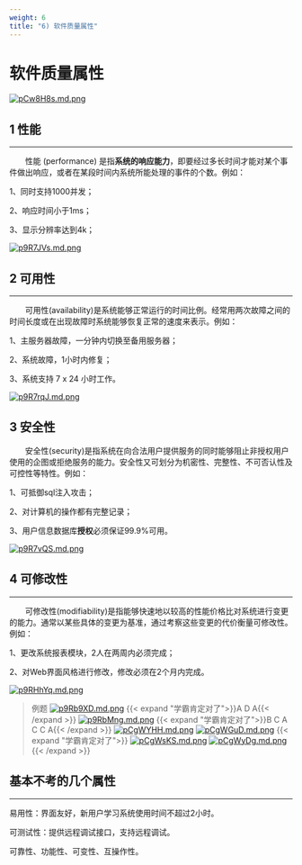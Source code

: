 ```yaml
---
weight: 6
title: "6) 软件质量属性"
---
```



# 软件质量属性

[![pCw8H8s.md.png](https://s1.ax1x.com/2023/06/29/pCw8H8s.md.png)](https://imgse.com/i/pCw8H8s)

## 1 性能

---

&emsp;&emsp;性能 (performance) 是指**系统的响应能力**，即要经过多长时间才能对某个事件做出响应，或者在某段时间内系统所能处理的事件的个数。例如：

1、同时支持1000并发；

2、响应时间小于1ms；

3、显示分辨率达到4k；

[![p9R7JVs.md.png](https://s1.ax1x.com/2023/05/17/p9R7JVs.md.png)](https://imgse.com/i/p9R7JVs)

## 2 可用性

---

&emsp;&emsp;可用性(availability)是系统能够正常运行的时间比例。经常用两次故障之间的时间长度或在出现故障时系统能够恢复正常的速度来表示。例如：

1、主服务器故障，一分钟内切换至备用服务器；

2、系统故障，1小时内修复；

3、系统支持 7 x 24 小时工作。

[![p9R7rqJ.md.png](https://s1.ax1x.com/2023/05/17/p9R7rqJ.md.png)](https://imgse.com/i/p9R7rqJ)

## 3 安全性

&emsp;&emsp;安全性(security)是指系统在向合法用户提供服务的同时能够阻止非授权用户使用的企图或拒绝服务的能力。安全性又可划分为机密性、完整性、不可否认性及可控性等特性。例如：

1、可抵御sql注入攻击；

2、对计算机的操作都有完整记录；

3、用户信息数据库**授权**必须保证99.9%可用。

[![p9R7vQS.md.png](https://s1.ax1x.com/2023/05/17/p9R7vQS.md.png)](https://imgse.com/i/p9R7vQS)

## 4 可修改性

---

&emsp;&emsp;可修改性(modifiability)是指能够快速地以较高的性能价格比对系统进行变更的能力。通常以某些具体的变更为基准，通过考察这些变更的代价衡量可修改性。例如：

1、更改系统报表模块，2人在两周内必须完成；

2、对Web界面风格进行修改，修改必须在2个月内完成。

[![p9RHhYq.md.png](https://s1.ax1x.com/2023/05/17/p9RHhYq.md.png)](https://imgse.com/i/p9RHhYq)

>例题
[![p9Rb9XD.md.png](https://s1.ax1x.com/2023/05/17/p9Rb9XD.md.png)](https://imgse.com/i/p9Rb9XD)
{{< expand "学霸肯定对了">}}A D A{{< /expand >}}
[![p9RbMng.md.png](https://s1.ax1x.com/2023/05/17/p9RbMng.md.png)](https://imgse.com/i/p9RbMng)
{{< expand "学霸肯定对了">}}B C A C C A{{< /expand >}}
[![pCgWYHH.md.png](https://s1.ax1x.com/2023/07/09/pCgWYHH.md.png)](https://imgse.com/i/pCgWYHH)
[![pCgWGuD.md.png](https://s1.ax1x.com/2023/07/09/pCgWGuD.md.png)](https://imgse.com/i/pCgWGuD)
{{< expand "学霸肯定对了">}}
[![pCgWsKS.md.png](https://s1.ax1x.com/2023/07/09/pCgWsKS.md.png)](https://imgse.com/i/pCgWsKS)
[![pCgWyDg.md.png](https://s1.ax1x.com/2023/07/09/pCgWyDg.md.png)](https://imgse.com/i/pCgWyDg)
{{< /expand >}}

## 基本不考的几个属性

---

易用性：界面友好，新用户学习系统使用时间不超过2小时。

可测试性：提供远程调试接口，支持远程调试。

可靠性、功能性、可变性、互操作性。
